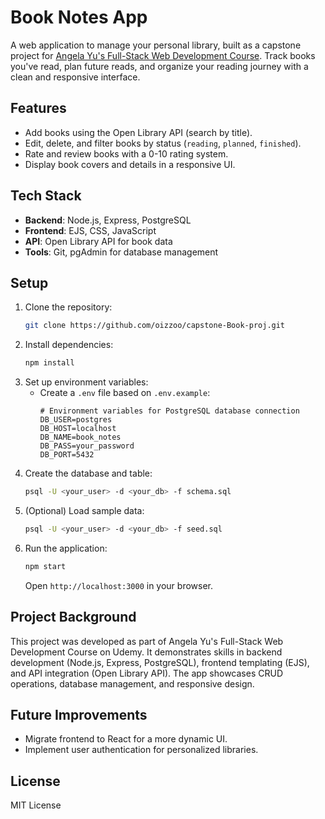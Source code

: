 # Book Notes App

A web application to manage your personal library, built as a capstone project for [Angela Yu's Full-Stack Web Development Course](https://www.udemy.com/course/the-complete-web-development-bootcamp/). Track books you've read, plan future reads, and organize your reading journey with a clean and responsive interface.

## Features
- Add books using the Open Library API (search by title).
- Edit, delete, and filter books by status (`reading`, `planned`, `finished`).
- Rate and review books with a 0-10 rating system.
- Display book covers and details in a responsive UI.

## Tech Stack
- **Backend**: Node.js, Express, PostgreSQL
- **Frontend**: EJS, CSS, JavaScript
- **API**: Open Library API for book data
- **Tools**: Git, pgAdmin for database management

## Setup
1. Clone the repository:
   ```bash
   git clone https://github.com/oizzoo/capstone-Book-proj.git
   ```
2. Install dependencies:
   ```bash
   npm install
   ```
3. Set up environment variables:
   - Create a `.env` file based on `.env.example`:
     ```plaintext
     # Environment variables for PostgreSQL database connection
     DB_USER=postgres
     DB_HOST=localhost
     DB_NAME=book_notes
     DB_PASS=your_password
     DB_PORT=5432
     ```
4. Create the database and table:
   ```bash
   psql -U <your_user> -d <your_db> -f schema.sql
   ```
5. (Optional) Load sample data:
   ```bash
   psql -U <your_user> -d <your_db> -f seed.sql
   ```
6. Run the application:
   ```bash
   npm start
   ```
   Open `http://localhost:3000` in your browser.

## Project Background
This project was developed as part of Angela Yu's Full-Stack Web Development Course on Udemy. It demonstrates skills in backend development (Node.js, Express, PostgreSQL), frontend templating (EJS), and API integration (Open Library API). The app showcases CRUD operations, database management, and responsive design.

## Future Improvements
- Migrate frontend to React for a more dynamic UI.
- Implement user authentication for personalized libraries.

## License
MIT License